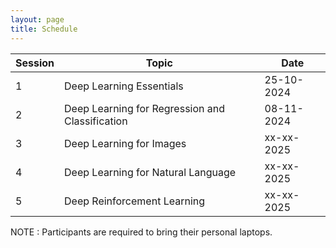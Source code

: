 ```yaml
---
layout: page
title: Schedule
---
```



| Session | Topic                                           | Date       |
|---------|-------------------------------------------------|------------|
| 1       | Deep Learning Essentials                        | 25-10-2024 |
| 2       | Deep Learning for Regression and Classification | 08-11-2024 |
| 3       | Deep Learning for Images                        | xx-xx-2025 |
| 4       | Deep Learning for Natural Language              | xx-xx-2025 |
| 5       | Deep Reinforcement Learning                     | xx-xx-2025 |


NOTE : Participants are required to bring their personal laptops.
  
